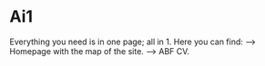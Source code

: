 # Ai1
Everything you need is in one page; all in 1.
Here you can find:
--> Homepage with the map of the site.
--> ABF CV.
